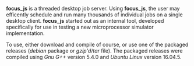 **focus_js** is a threaded desktop job server. Using **focus_js**, the user may
efficently schedule and run many thousands of individual jobs on a single
desktop client. **focus_js** started out as an internal tool, developed specifically
for use in testing a new microprocessor simulator implementation.

To use, either download and compile of course, or use one of the packaged releases (*debian* package or *gzip'd/tar* file). The packaged releases were compiled using *Gnu G++* version 5.4.0 and *Ubuntu Linux* version 16.04.5.
